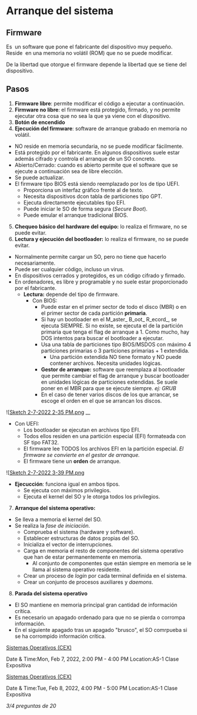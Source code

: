 

# Arranque del sistema
## Firmware

Es  un software que pone el fabricante del dispositivo muy pequeño. Reside  en una memoria no volátil (ROM) que no se puede modificar. 

De la libertad que otorgue el firmware depende la libertad que se tiene del dispositivo. 


## Pasos 

1. **Firmware libre**: permite modificar el código a ejecutar a continuación. 
2. **Firmware no libre**: el firmware está protegido, firmado, y no permite ejecutar otra cosa que no sea la que ya viene con el dispositivo. 
3. **Botón de encendido**
4. **Ejecución del firmware**: software de arranque grabado en memoria no volátil.
  * NO reside en memoria secundaria, no se puede modificar fácilmente.
  * Está protegido por el fabricante. En algunos dispositivos suele estar además cifrado y controla el arranque de un SO concreto.
  * Abierto/Cerrado: cuando es abierto permite que el software que se ejecute a continuación sea de libre elección.
  * Se puede actualizar.
  * El firmware tipo BIOS está siendo reemplazado por los de tipo UEFI.
    * Proporciona un interfaz gráfico frente al de texto.
    * Necesita dispositivos dcon tabla de particiones tipo GPT.
    * Ejecuta directamente ejecutables tipo EFI.
    * Puede iniciar le SO de forma segura (_Secure Boot_).
    * Puede emular el arranque tradicional BIOS.
5. **Chequeo básico del hardware del equipo:** lo realiza el firmware, no se puede evitar.
6. **Lectura y ejecución del bootloader:** lo realiza el firmware, no se puede evitar.
  * Normalmente permite cargar un SO, pero no tiene que hacerlo necesariamente.
  * Puede ser cualquier código, incluso un virus.
  * En dispositivos cerrados y protegidos, es un código cifrado y firmado.
  * En ordenadores, es libre y programable y no suele estar proporcionado por el fabricante.
    * **Lectura:** depende del tipo de firmware.
      * Con BIOS:
        * Puede estar en el primer sector de todo el disco (MBR) o en el primer sector de cada partición **primaria**.
        * Si hay un bootloader en el M_aster_ B_oot_ R_ecord_, se ejecuta SIEMPRE. Si no existe, se ejecuta el de la partición primaria que tenga el flag de arranque a 1. Como mucho, hay DOS intentos para buscar el bootloader a ejecutar.
        * Usa una tabla de particiones tipo BIOS/MSDOS con máximo 4 particiones primarias o 3 particiones primarias + 1 extendida.
          * Una partición extendida NO tiene formato y NO puede contener archivos. Necesita unidades lógicas.
        * **Gestor de arranque:** software que reemplaza al bootloader que permite cambiar el flag de arranque y buscar bootloader en unidades lógicas de particiones extendidas. Se suele poner en el MBR para que se ejecute siempre. _ej: GRUB_
        * En el caso de tener varios discos de los que arrancar, se escoge el orden en el que se arrancan los discos.


![[Sketch 2-7-2022 2-35 PM.png](../_resources/Arranque_del_sistema.resources/Sketch%202-7-2022%202-35%20PM.png)
__

* Con UEFI:
  * Los bootloader se ejecutan en archivos tipo EFI.
  * Todos ellos residen en una partición especial (EFI) formateada con SF tipo FAT32.
  * El firmware lee TODOS los archivos EFI en la partición especial. _El firmware se convierte en el gestor de arranque._
  * El firmware tiene un **orden** de arranque.


![[Sketch 2-7-2022 3-39 PM.png](../_resources/Arranque_del_sistema.resources/Sketch%202-7-2022%203-39%20PM.png)


* **Ejecucción**: funciona igual en ambos tipos.
  * Se ejecuta con máximos privilegios.
  * Ejecuta el kernel del SO y le otorga todos los privilegios.



7. **Arranque del sistema operativo:**
  * Se lleva a memoria el kernel del SO.
  * Se realiza la _fase de iniciación_.
    * Comprueba el sistema (hardware y software).
    * Establecer estructuras de datos propias del SO.
    * Inicializa el vector de interrupciones.
    * Carga en memoria el resto de componentes del sistema operativo que han de estar permanentemente en memoria.
      * Al conjunto de componentes que están siempre en memoria se le llama al sistema operativo residente.
    * Crear un proceso de _login_ por cada terminal definida en el sistema.
    * Crear un conjunto de procesos auxiliares y _daemons_.
8. **Parada del sistema operativo**
  * El SO mantiene en memoria principal gran cantidad de información crítica.
  * Es necesario un apagado ordenado para que no se pierda o corrompa información.
  * En el siguiente apagado tras un apagado "brusco", el SO comrpueba si se ha corrompido información crítica.

[Sistemas Operativos (CEX)](https://www.google.com/calendar/event?eid=XzhkOWxjZ3JmZHByNmFzamtjb3FqZ2MzNTZvc2pnYzlvNmRpM2FjaGc2a3BtMmNoaTZ0aDNjZTFoNjVpNmFvcGw2c3MwIHVuZGVyc2NvcmViaXNAbQ)

Date & Time:Mon, Feb 7, 2022, 2:00 PM - 4:00 PM
Location:AS-1
Clase Expositiva

[Sistemas Operativos (CEX)](https://www.google.com/calendar/event?eid=XzhkOWxjZ3JmZHByNmFzams2c3EzZW9waWM0cjY0b3BuY2NvbWFkcG83MHBqMGUxbmNvcTMwYzFsYzhwM2VwMWxjcGlnIHVuZGVyc2NvcmViaXNAbQ)

Date & Time:Tue, Feb 8, 2022, 4:00 PM - 5:00 PM
Location:AS-1
Clase Expositiva

_3/4 preguntas de 20_
